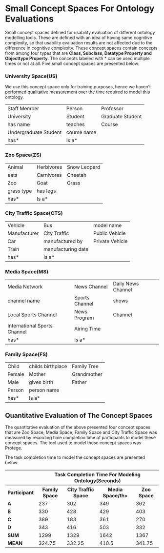 # Small Concept Spaces For Ontology Evaluations
Small concept spaces defined for usability evaluation of different ontology modelling tools. These are defined with an idea of having same cognitive complexity, so that usability evaluation results are not affected due to the difference in cognitive complexity. These concept spaces contain concepts from among four types that are **Class, Subclass, Datatype Property and Objecttype Property**. The concepts labeled with * can be used multiple times or not at all. Five small concept spaces are presented below:

### University Space(US)
We use this concept space only for training purposes, hence we haven't performed qualitative measurement over the time required to model this ontology.

 <table style="width:100%">
  <tr>
    <td>Staff Member</td>
    <td>Person</td>
    <td>Professor</td>
  </tr>
  <tr>
    <td>University</td>
    <td>Student</td>
    <td>Graduate Student</td>
  </tr>
   <tr>
    <td>has name</td>
    <td>teaches</td>
    <td>Course</td>
  </tr>
   <tr>
    <td>Undergraduate Student</td>
    <td>course name</td>
    <td></td>
  </tr>
   <tr>
    <td>has*</td>
    <td>Is a*</td>
    <td></td>
  </tr>
</table> 

### Zoo Space(ZS)

 <table style="width:100%">
  <tr>
    <td>Animal</td>
    <td>Herbivores</td>
    <td>Snow Leopard </td>
  </tr>
  <tr>
    <td>eats</td>
    <td>Carnivores</td>
    <td>Cheetah</td>
  </tr>
   <tr>
    <td>Zoo</td>
    <td>Goat</td>
    <td>Grass</td>
  </tr>
   <tr>
    <td>grass type</td>
    <td>has legs</td>
    <td></td>
  </tr>
   <tr>
    <td>has*</td>
    <td>Is a*</td>
    <td></td>
  </tr>
</table> 

### City Traffic Space(CTS)
 <table style="width:100%">
  <tr>
    <td>Vehicle</td>
    <td>Bus</td>
    <td>model name</td>
  </tr>
  <tr>
    <td>Manufacturer</td>
    <td>City Traffic</td>
    <td>Public Vehicle</td>
  </tr>
   <tr>
    <td>Car</td>
    <td>manufactured by</td>
    <td>Private Vehicle</td>
  </tr>
   <tr>
    <td>Train</td>
    <td>manufacturing date</td>
    <td></td>
  </tr>
   <tr>
    <td>has*</td>
    <td>Is a*</td>
    <td></td>
  </tr>
</table> 

### Media Space(MS)
 <table style="width:100%">
  <tr>
    <td>Media Network</td>
    <td>News Channel</td>
    <td>Daily News Channel</td>
  </tr>
  <tr>
    <td>channel name</td>
    <td>Sports Channel</td>
    <td>shows</td>
  </tr>
   <tr>
    <td>Local Sports Channel</td>
    <td>News Program</td>
    <td>Channel</td>
  </tr>
   <tr>
    <td>International Sports Channel</td>
    <td>Airing Time</td>
    <td></td>
  </tr>
   <tr>
    <td>has*</td>
    <td>Is a*</td>
    <td></td>
  </tr>
</table> 

### Family Space(FS)
<table style="width:100%">
  <tr>
    <td>Child</td>
    <td>childs birthplace</td>
    <td>Family Tree</td>
  </tr>
  <tr>
    <td>Female</td>
    <td>Mother</td>
    <td>Grandmother</td>
  </tr>
   <tr>
    <td>Male</td>
    <td>gives birth</td>
    <td>Father</td>
  </tr>
   <tr>
    <td>Person</td>
    <td>person name</td>
    <td></td>
  </tr>
   <tr>
    <td>has*</td>
    <td>Is a*</td>
    <td></td>
  </tr>
</table> 

## Quantitative Evaluation of The Concept Spaces
The quantitative evaluation of the above presented four concept spaces that are Zoo Space, Media Space, Family Space and City Traffic Space was measured by recording time completion time of particpants to model these concept spaces. The tool used to model these concept spaces was Protege. 

The task completion time to model the concept spaces are presented below:
<table style="width:100%">
 <tr>
    <th></th>
    <th colspan="4">Task Completion Time For Modeling Ontology(Seconds)</th>
  </tr>
  <tr>
    <th>Participant</th>
    <th>Family Space</th>
    <th>City Traffic Space</th>
    <th>Media Space/th>
    <th>Zoo Space</th>
  </tr>
  <tr>
    <td><b>A</b></td>
    <td>237</td>
    <td>302</td>
    <td>349</td>
    <td>362</td>
  </tr>
   <tr>
    <td><b>B</b></td>
    <td>330</td>
    <td>428</td>
    <td>429</td>
    <td>403</td>
  </tr>
   <tr>
    <td><b>C</b></td>
    <td>389</td>
    <td>183</td>
    <td>361</td>
    <td>270</td>
  </tr>
   <tr>
     <td><b>D</b></td>
    <td>343</td>
    <td>416</td>
    <td>503</td>
    <td>332</td>
  </tr>
 <tr>
     <td><b>SUM</b></td>
    <td>1299</td>
    <td>1329</td>
    <td>1642</td>
    <td>1367</td>
  </tr>
 <tr>
     <td><b>MEAN</b></td>
    <td>324.75</td>
    <td>332.25</td>
    <td>410.5</td>
    <td>341.75</td>
  </tr>
</table> 

